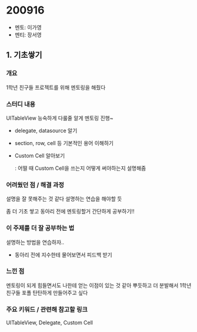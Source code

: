# 200916

- 멘토: 이가영
- 멘티: 장서영

## 1. 기초쌓기

### 개요

1학년 친구들 프로젝트를 위해 멘토링을 해줬다

### 스터디 내용

UITableView 능숙하게 다룰줄 알게 멘토링 진행~

- delegate, datasource 알기 

- section, row, cell 등 기본적인 용어 이해하기

- Custom Cell 알아보기

  : 어떨 때 Custom Cell을 쓰는지 어떻게 써야하는지 설명해줌

### 어려웠던 점 / 해결 과정

설명을 잘 못해주는 것 같다 설명하는 연습을 해야할 듯

좀 더 기초 쌓고 동아리 전에 멘토링할거 간단하게 공부하기!!

### 이 주제를 더 잘 공부하는 법

설명하는 방법을 연습하자..

- 동아리 전에 지수한테 물어보면서 피드백 받기

### 느낀 점

멘토링이 되게 힘들면서도 나한테 얻는 이점이 있는 것 같아 뿌듯하고 더 분발해서 1학년 친구들 포폴 탄탄하게 만들어주고 싶다

### 주요 키워드 / 관련해 참고할 링크

UITableView, Delegate, Custom Cell